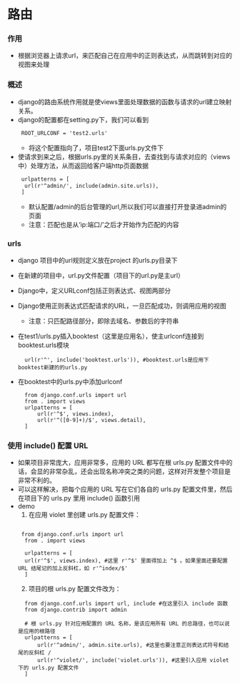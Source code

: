 # 路由
### 作用
* 根据浏览器上请求url，来匹配自己在应用中的正则表达式，从而跳转到对应的视图来处理
### 概述
* django的路由系统作用就是使views里面处理数据的函数与请求的url建立映射关系。
* django的配置都在setting.py下，我们可以看到
  ```html
   ROOT_URLCONF = 'test2.urls'
  ```
  * 将这个配置指向了，项目test2下面urls.py文件下
* 使请求到来之后，根据urls.py里的关系条目，去查找到与请求对应的（views中）处理方法，从而返回给客户端http页面数据
  ```html
   urlpatterns = [
    url(r'^admin/', include(admin.site.urls)),
   ]
  ```
  * 默认配置/admin的后台管理的url,所以我们可以直接打开登录进admin的页面
  * 注意：匹配也是从‘ip:端口/’之后才开始作为匹配的内容
### urls
* django 项目中的url规则定义放在project 的urls.py目录下
* 在新建的项目中，url.py文件配置（项目下的url.py是主url）
* Django中，定义URLconf包括正则表达式、视图两部分
* Django使用正则表达式匹配请求的URL，一旦匹配成功，则调用应用的视图
  * 注意：只匹配路径部分，即除去域名、参数后的字符串
* 在test1/urls.py插入booktest（这里是应用名），使主urlconf连接到booktest.urls模块
   ```
     url(r'^', include('booktest.urls')), #booktest.urls是应用下booktest新建的的urls.py
   ```

* 在booktest中的urls.py中添加urlconf
  ```
    from django.conf.urls import url
    from . import views
    urlpatterns = [
        url(r'^$', views.index),
        url(r'^([0-9]+)/$', views.detail),
    ]
  ```

### 使用 include() 配置 URL
* 如果项目非常庞大，应用非常多，应用的 URL 都写在根 urls.py 配置文件中的话，会显的非常杂乱，还会出现名称冲突之类的问题，这样对开发整个项目是非常不利的。
* 可以这样解决，把每个应用的 URL 写在它们各自的 urls.py 配置文件里，然后在项目下的 urls.py 里用 include() 函数引用
* demo
   1. 在应用 violet 里创建 urls.py 配置文件：
  ```

   from django.conf.urls import url
    from . import views

    urlpatterns = [
    url(r'^$', views.index), #这里 r'^$' 里面得加上 ^$ 。如果里面还要配置 URL 结尾记的加上反斜杠，如 r'^index/$'
    ]
  ```
   2. 项目的根 urls.py 配置文件改为：
  ```
    from django.conf.urls import url, include #在这里引入 include 函数
    from django.contrib import admin

    # 根 urls.py 针对应用配置的 URL 名称，是该应用所有 URL 的总路径，也可以说是应用的根路径
    urlpatterns = [
        url(r'^admin/', admin.site.urls), #这里也要注意正则表达式符号和结尾的反斜杠 /
        url(r'^violet/', include('violet.urls')), #这里引入应用 violet 下的 urls.py 配置文件
    ]
  ```